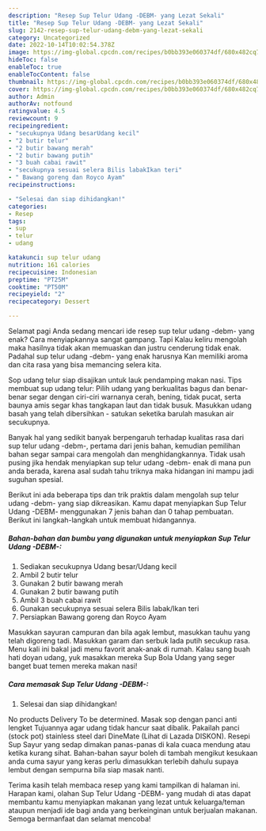 ```yaml
---
description: "Resep Sup Telur Udang -DEBM- yang Lezat Sekali"
title: "Resep Sup Telur Udang -DEBM- yang Lezat Sekali"
slug: 2142-resep-sup-telur-udang-debm-yang-lezat-sekali
category: Uncategorized
date: 2022-10-14T10:02:54.378Z
image: https://img-global.cpcdn.com/recipes/b0bb393e060374df/680x482cq70/sup-telur-udang-debm-foto-resep-utama.jpg
hideToc: false
enableToc: true
enableTocContent: false
thumbnail: https://img-global.cpcdn.com/recipes/b0bb393e060374df/680x482cq70/sup-telur-udang-debm-foto-resep-utama.jpg
cover: https://img-global.cpcdn.com/recipes/b0bb393e060374df/680x482cq70/sup-telur-udang-debm-foto-resep-utama.jpg
author: Admin
authorAv: notfound
ratingvalue: 4.5
reviewcount: 9
recipeingredient:
- "secukupnya Udang besarUdang kecil"
- "2 butir telur"
- "2 butir bawang merah"
- "2 butir bawang putih"
- "3 buah cabai rawit"
- "secukupnya sesuai selera Bilis labakIkan teri"
- " Bawang goreng dan Royco Ayam"
recipeinstructions:

- "Selesai dan siap dihidangkan!"
categories:
- Resep
tags:
- sup
- telur
- udang

katakunci: sup telur udang 
nutrition: 161 calories
recipecuisine: Indonesian
preptime: "PT25M"
cooktime: "PT50M"
recipeyield: "2"
recipecategory: Dessert

---
```



Selamat pagi Anda sedang mencari ide resep sup telur udang -debm- yang enak? Cara menyiapkannya sangat gampang. Tapi Kalau keliru mengolah maka hasilnya tidak akan memuaskan dan justru cenderung tidak enak. Padahal sup telur udang -debm- yang enak harusnya Kan memiliki aroma dan cita rasa yang bisa memancing selera kita.


Sop udang telur siap disajikan untuk lauk pendamping makan nasi. Tips membuat sup udang telur: Pilih udang yang berkualitas bagus dan benar-benar segar dengan ciri-ciri warnanya cerah, bening, tidak pucat, serta baunya amis segar khas tangkapan laut dan tidak busuk. Masukkan udang basah yang telah dibersihkan - satukan seketika barulah masukan air secukupnya.

Banyak hal yang sedikit banyak berpengaruh terhadap kualitas rasa dari sup telur udang -debm-, pertama dari jenis bahan, kemudian pemilihan bahan segar sampai cara mengolah dan menghidangkannya. Tidak usah pusing jika hendak menyiapkan sup telur udang -debm- enak di mana pun anda berada, karena asal sudah tahu triknya maka hidangan ini mampu jadi suguhan spesial.


Berikut ini ada beberapa tips dan trik praktis dalam mengolah sup telur udang -debm- yang siap dikreasikan. Kamu dapat menyiapkan Sup Telur Udang -DEBM- menggunakan 7 jenis bahan dan 0 tahap pembuatan. Berikut ini langkah-langkah untuk membuat hidangannya.

<!--inarticleads1-->

##### Bahan-bahan dan bumbu yang digunakan untuk menyiapkan Sup Telur Udang -DEBM-:

1. Sediakan secukupnya Udang besar/Udang kecil
1. Ambil 2 butir telur
1. Gunakan 2 butir bawang merah
1. Gunakan 2 butir bawang putih
1. Ambil 3 buah cabai rawit
1. Gunakan secukupnya sesuai selera Bilis labak/Ikan teri
1. Persiapkan  Bawang goreng dan Royco Ayam


Masukkan sayuran campuran dan bila agak lembut, masukkan tauhu yang telah digoreng tadi. Masukkan garam dan serbuk lada putih secukup rasa. Menu kali ini bakal jadi menu favorit anak-anak di rumah. Kalau sang buah hati doyan udang, yuk masakkan mereka Sup Bola Udang yang seger banget buat temen mereka makan nasi! 

<!--inarticleads2-->

##### Cara memasak Sup Telur Udang -DEBM-:


1. Selesai dan siap dihidangkan!

No products Delivery To be determined. Masak sop dengan panci anti lengket Tujuannya agar udang tidak hancur saat dibalik. Pakailah panci (stock pot) stainless steel dari DineMate (Lihat di Lazada DISKON). Resepi Sup Sayur yang sedap dimakan panas-panas di kala cuaca mendung atau ketika kurang sihat. Bahan-bahan sayur boleh di tambah mengikut kesukaan anda cuma sayur yang keras perlu dimasukkan terlebih dahulu supaya lembut dengan sempurna bila siap masak nanti. 

Terima kasih telah membaca resep yang kami tampilkan di halaman ini. Harapan kami, olahan Sup Telur Udang -DEBM- yang mudah di atas dapat membantu kamu menyiapkan makanan yang lezat untuk keluarga/teman ataupun menjadi ide bagi anda yang berkeinginan untuk berjualan makanan. Semoga bermanfaat dan selamat mencoba!
